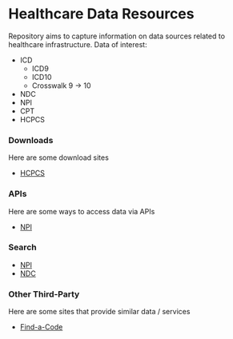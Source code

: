 # Healthcare Data Resources
Repository aims to capture information on data sources related to healthcare infrastructure.
Data of interest:
- ICD
  - ICD9
  - ICD10
  - Crosswalk 9 -> 10
- NDC
- NPI
- CPT
- HCPCS


### Downloads
Here are some download sites
- [HCPCS](https://www.cms.gov/Medicare/Coding/HCPCSReleaseCodeSets/Alpha-Numeric-HCPCS-Items/2016-Alpha-Numeric-HCPCS-File.html)

### APIs
Here are some ways to access data via APIs
  
- [NPI](https://npiregistry.cms.hhs.gov/registry/help-api)
  
### Search
- [NPI](https://npiregistry.cms.hhs.gov/)
- [NDC](http://www.hipaaspace.com/medical_billing/coding/national_drug_code/ndc_number_lookup.aspx)

### Other Third-Party
Here are some sites that provide similar data / services
- [Find-a-Code](https://www.findacode.com/)
